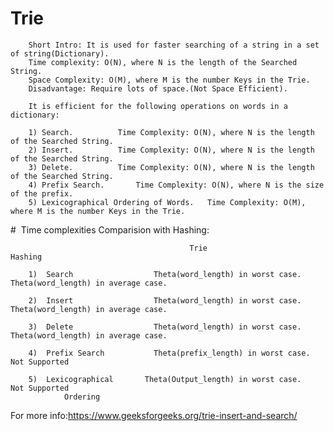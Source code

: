 # Trie	

        Short Intro: It is used for faster searching of a string in a set of string(Dictionary).		
        Time complexity: O(N), where N is the length of the Searched String.	
        Space Complexity: O(M), where M is the number Keys in the Trie.	
        Disadvantage: Require lots of space.(Not Space Efficient).

        It is efficient for the following operations on words in a dictionary:

        1) Search. 			Time Complexity: O(N), where N is the length of the Searched String.
        2) Insert. 			Time Complexity: O(N), where N is the length of the Searched String.
        3) Delete. 			Time Complexity: O(N), where N is the length of the Searched String.
        4) Prefix Search.		Time Complexity: O(N), where N is the size of the prefix.
        5) Lexicographical Ordering of Words.	Time Complexity: O(M), where M is the number Keys in the Trie.

#  Time complexities Comparision with Hashing:

                                            Trie			  				                        Hashing
                                              
        1)	Search			        Theta(word_length) in worst case.		           Theta(word_length) in average case.
        
        2)	Insert			        Theta(word_length) in worst case.		           Theta(word_length) in average case.
        
        3)	Delete			        Theta(word_length) in worst case.		           Theta(word_length) in average case.
        
        4)	Prefix Search		    Theta(prefix_length) in worst case.		         Not Supported
        
        5)	Lexicographical		  Theta(Output_length) in worst case.		         Not Supported	
                Ordering
  
  For more info:https://www.geeksforgeeks.org/trie-insert-and-search/
